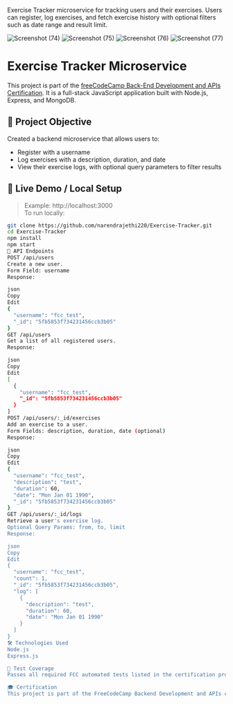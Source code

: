 Exercise Tracker microservice for tracking users and their exercises. Users can register, log exercises, and fetch exercise history with optional filters such as date range and result limit.

![Screenshot (74)](https://github.com/user-attachments/assets/db06e83a-7075-4b23-8dfb-122cf23090dd)
![Screenshot (75)](https://github.com/user-attachments/assets/c02d15a8-b20e-4636-8acc-8c61ca5a1fa7)
![Screenshot (76)](https://github.com/user-attachments/assets/57081702-585f-4673-b527-645b92d28885)
![Screenshot (77)](https://github.com/user-attachments/assets/49413be3-4e64-459d-8eb9-4817499d90a4)

# Exercise Tracker Microservice

This project is part of the [freeCodeCamp Back-End Development and APIs Certification](https://www.freecodecamp.org/learn). It is a full-stack JavaScript application built with Node.js, Express, and MongoDB.

## 📌 Project Objective

Created a backend microservice that allows users to:
- Register with a username
- Log exercises with a description, duration, and date
- View their exercise logs, with optional query parameters to filter results

## 🚀 Live Demo / Local Setup
> Example: http://localhost:3000  
To run locally:

```bash
git clone https://github.com/narendrajethi220/Exercise-Tracker.git
cd Exercise-Tracker
npm install
npm start
📮 API Endpoints
POST /api/users
Create a new user.
Form Field: username
Response:

json
Copy
Edit
{
  "username": "fcc_test",
  "_id": "5fb5853f734231456ccb3b05"
}
GET /api/users
Get a list of all registered users.
Response:

json
Copy
Edit
[
  {
    "username": "fcc_test",
    "_id": "5fb5853f734231456ccb3b05"
  }
]
POST /api/users/:_id/exercises
Add an exercise to a user.
Form Fields: description, duration, date (optional)
Response:

json
Copy
Edit
{
  "username": "fcc_test",
  "description": "test",
  "duration": 60,
  "date": "Mon Jan 01 1990",
  "_id": "5fb5853f734231456ccb3b05"
}
GET /api/users/:_id/logs
Retrieve a user's exercise log.
Optional Query Params: from, to, limit
Response:

json
Copy
Edit
{
  "username": "fcc_test",
  "count": 1,
  "_id": "5fb5853f734231456ccb3b05",
  "log": [
    {
      "description": "test",
      "duration": 60,
      "date": "Mon Jan 01 1990"
    }
  ]
}
🛠 Technologies Used
Node.js
Express.js

🧪 Test Coverage
Passes all required FCC automated tests listed in the certification project guidelines.

🎓 Certification
This project is part of the FreeCodeCamp Backend Development and APIs certification.

